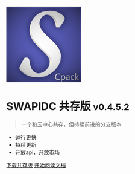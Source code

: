 <!-- _coverpage.md -->

![logo](_media/logo.png)

# SWAPIDC 共存版 <small>v0.4.5.2</small>

> 一个和云中心共存，但持续前进的分支版本 

- 运行更快
- 持续更新
- 开放api，开放市场

[下载共存版](https://blog.ccdalao.cn/archives/192/)
[开始阅读文档](http://docs.swap.ccdalao.cn/#/README)

